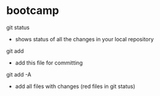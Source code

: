 # bootcamp


git status
- shows status of all the changes in your local repository

git add <filepath>
- add this file for committing

git add -A
- add all files with changes (red files in git status)